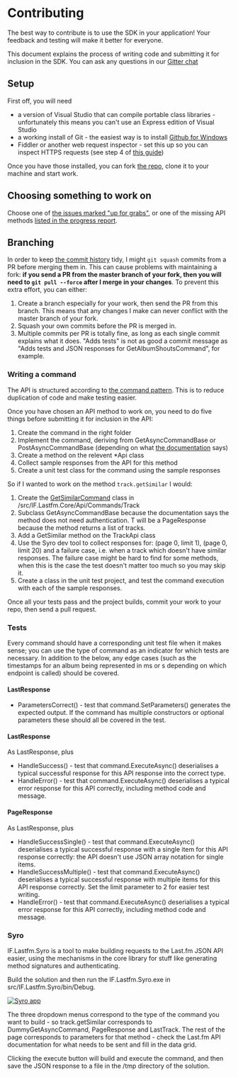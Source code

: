 # Contributing

The best way to contribute is to use the SDK in your application! Your feedback and testing will make it better for everyone.

This document explains the process of writing code and submitting it for inclusion in the SDK. You can ask any questions in our [Gitter chat](https://gitter.im/inflatablefriends/lastfm)

## Setup

First off, you will need 

- a version of Visual Studio that can compile portable class libraries - unfortunately this means you can't use an Express edition of Visual Studio
- a working install of Git - the easiest way is to install [Github for Windows](https://windows.github.com/)
- Fiddler or another web request inspector - set this up so you can inspect HTTPS requests (see step 4 of [this guide](http://rikk.it/blog/capture-windows-phone-8-network-traffic-with-fiddler/))

Once you have those installed, you can fork [the repo](https://github.com/inflatablefriends/lastfm), clone it to your machine and start work.

## Choosing something to work on

Choose one of [the issues marked "up for grabs"](https://github.com/inflatablefriends/lastfm/labels/up%20for%20grabs), or one of the missing API methods [listed in the progress report](https://github.com/inflatablefriends/lastfm/blob/master/PROGRESS.md).

## Branching

In order to keep [the commit history](https://github.com/inflatablefriends/lastfm/commits/master) tidy, I might ```git squash``` commits from a PR before merging them in. This can cause problems with maintaining a fork: **if you send a PR from the master branch of your fork, then you will need to ```git pull --force``` after I merge in your changes**. To prevent this extra effort, you can either:

1. Create a branch especially for your work, then send the PR from this branch. This means that any changes I make can never conflict with the master branch of your fork.
2. Squash your own commits before the PR is merged in.
  1. Multiple commits per PR is totally fine, as long as each single commit explains what it does. "Adds tests" is not as good a commit message as "Adds tests and JSON responses for GetAlbumShoutsCommand", for example.

### Writing a command

The API is structured according to [the command pattern](http://en.wikipedia.org/wiki/Command_pattern). This is to reduce duplication of code and make testing easier.

Once you have chosen an API method to work on, you need to do five things before submitting it for inclusion in the API:

1. Create the command in the right folder
2. Implement the command, deriving from GetAsyncCommandBase<T> or PostAsyncCommandBase<T> (depending on what [the documentation](http://www.last.fm/api) says)
3. Create a method on the relevent *Api class
4. Collect sample responses from the API for this method
5. Create a unit test class for the command using the sample responses

So if I wanted to work on the method ```track.getSimilar``` I would:

1. Create the [GetSimilarCommand](/src/IF.Lastfm.Core/Api/Commands/Track/GetSimilarCommand.cs) class in /src/IF.Lastfm.Core/Api/Commands/Track
2. Subclass GetAsyncCommandBase<T> because the documentation says the method does not need authentication. T will be a PageResponse<LastTrack> because the method returns a list of tracks.
3. Add a GetSimilar method on the TrackApi class
4. Use the Syro dev tool to collect responses for: (page 0, limit 1), (page 0, limit 20) and a failure case, i.e. when a track which doesn't have similar responses. The failure case might be hard to find for some methods, when this is the case the test doesn't matter too much so you may skip it.
5. Create a class in the unit test project, and test the command execution with each of the sample responses.

Once all your tests pass and the project builds, commit your work to your repo, then send a pull request.

### Tests

Every command should have a corresponding unit test file when it makes sense; you can use the type of command as an indicator for which tests are necessary. In addition to the below, any edge cases (such as the timestamps for an album being represented in ms or s depending on which endpoint is called) should be covered.

#### LastResponse

- ParametersCorrect() - test that command.SetParameters() generates the expected output. If the command has multiple constructors or optional parameters these should all be covered in the test.

#### LastResponse<T>

As LastResponse, plus

- HandleSuccess() - test that command.ExecuteAsync() deserialises a typical successful response for this API response into the correct type.
- HandleError() - test that command.ExecuteAsync() deserialises a typical error response for this API correctly, including method code and message.

#### PageResponse<T>

As LastResponse, plus

- HandleSuccessSingle() - test that command.ExecuteAsync() deserialises a typical successful response with a single item for this API response correctly: the API doesn't use JSON array notation for single items.
- HandleSuccessMultiple() - test that command.ExecuteAsync() deserialises a typical successful response with multiple items for this API response correctly. Set the limit parameter to 2 for easier test writing.
- HandleError() - test that command.ExecuteAsync() deserialises a typical error response for this API correctly, including method code and message.

### Syro

IF.Lastfm.Syro is a tool to make building requests to the Last.fm JSON API easier, using the mechanisms in the core library for stuff like generating method signatures and authenticating.

Build the solution and then run the IF.Lastfm.Syro.exe in src/IF.Lastfm.Syro/bin/Debug.

[![Syro app](https://github.com/inflatablefriends/lastfm/blob/master/res/syro.png)](https://github.com/inflatablefriends/lastfm/blob/master/res/syro.png)

The three dropdown menus correspond to the type of the command you want to build - so track.getSimilar corresponds to DummyGetAsyncCommand, PageResponse and LastTrack. The rest of the page corresponds to parameters for that method - check the Last.fm API documentation for what needs to be sent and fill in the data grid.

Clicking the execute button will build and execute the command, and then save the JSON response to a file in the /tmp directory of the solution. 
